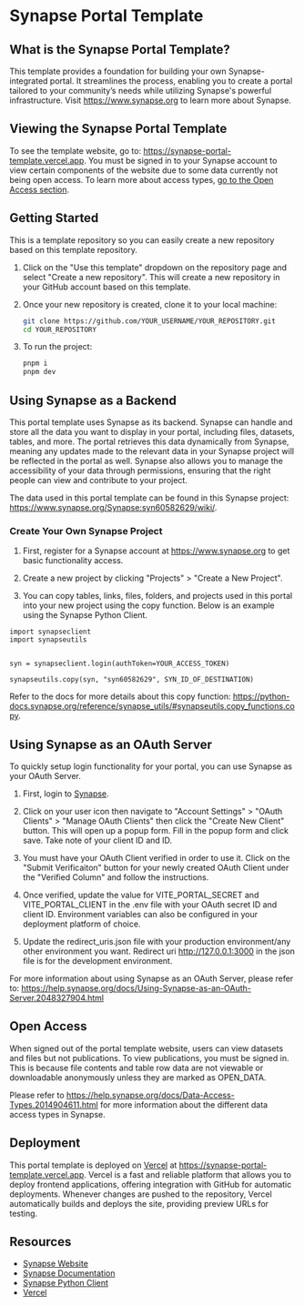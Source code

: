 # Synapse Portal Template

## What is the Synapse Portal Template?

This template provides a foundation for building your own Synapse-integrated portal. It streamlines the process, enabling you to create a portal tailored to your community’s needs while utilizing Synapse's powerful infrastructure. Visit https://www.synapse.org to learn more about Synapse.

## Viewing the Synapse Portal Template

To see the template website, go to: https://synapse-portal-template.vercel.app. You must be signed in to your Synapse account to view certain components of the website due to some data currently not being open access. To learn more about access types, [go to the Open Access section](#open-access).

## Getting Started

This is a template repository so you can easily create a new repository based on this template repository.

1. Click on the "Use this template" dropdown on the repository page and select "Create a new repository". This will create a new repository in your GitHub account based on this template.

2. Once your new repository is created, clone it to your local machine:

   ```bash
   git clone https://github.com/YOUR_USERNAME/YOUR_REPOSITORY.git
   cd YOUR_REPOSITORY
   ```

3. To run the project:
   ```bash
   pnpm i
   pnpm dev
   ```

## Using Synapse as a Backend

This portal template uses Synapse as its backend. Synapse can handle and store all the data you want to display in your portal, including files, datasets, tables, and more. The portal retrieves this data dynamically from Synapse, meaning any updates made to the relevant data in your Synapse project will be reflected in the portal as well. Synapse also allows you to manage the accessibility of your data through permissions, ensuring that the right people can view and contribute to your project.

The data used in this portal template can be found in this Synapse project: https://www.synapse.org/Synapse:syn60582629/wiki/.

### Create Your Own Synapse Project

1. First, register for a Synapse account at https://www.synapse.org to get basic functionality access.

2. Create a new project by clicking "Projects" > "Create a New Project".

3. You can copy tables, links, files, folders, and projects used in this portal into your new project using the copy function. Below is an example using the Synapse Python Client.

```
import synapseclient
import synapseutils


syn = synapseclient.login(authToken=YOUR_ACCESS_TOKEN)

synapseutils.copy(syn, "syn60582629", SYN_ID_OF_DESTINATION)
```

Refer to the docs for more details about this copy function: https://python-docs.synapse.org/reference/synapse_utils/#synapseutils.copy_functions.copy.

## Using Synapse as an OAuth Server

To quickly setup login functionality for your portal, you can use Synapse as your OAuth Server.

1. First, login to [Synapse](https://www.synapse.org).

2. Click on your user icon then navigate to "Account Settings" > "OAuth Clients" > "Manage OAuth Clients" then click the "Create New Client" button. This will open up a popup form. Fill in the popup form and click save. Take note of your client ID and ID.

3. You must have your OAuth Client verified in order to use it. Click on the "Submit Verificaiton" button for your newly created OAuth Client under the "Verified Column" and follow the instructions.

4. Once verified, update the value for VITE_PORTAL_SECRET and VITE_PORTAL_CLIENT in the .env file with your OAuth secret ID and client ID. Environment variables can also be configured in your deployment platform of choice.

5. Update the redirect_uris.json file with your production environment/any other environment you want. Redirect uri http://127.0.0.1:3000 in the json file is for the development environment.

For more information about using Synapse as an OAuth Server, please refer to: https://help.synapse.org/docs/Using-Synapse-as-an-OAuth-Server.2048327904.html

## Open Access

When signed out of the portal template website, users can view datasets and files but not publications. To view publications, you must be signed in. This is because file contents and table row data are not viewable or downloadable anonymously unless they are marked as OPEN_DATA.

Please refer to https://help.synapse.org/docs/Data-Access-Types.2014904611.html for more information about the different data access types in Synapse.

## Deployment

This portal template is deployed on [Vercel](https://vercel.com) at https://synapse-portal-template.vercel.app. Vercel is a fast and reliable platform that allows you to deploy frontend applications, offering integration with GitHub for automatic deployments. Whenever changes are pushed to the repository, Vercel automatically builds and deploys the site, providing preview URLs for testing.

## Resources

- [Synapse Website](https://www.synapse.org)
- [Synapse Documentation](https://help.synapse.org/docs/)
- [Synapse Python Client](https://python-docs.synapse.org)
- [Vercel](https://vercel.com)
